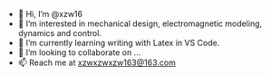 - 👋 Hi, I’m @xzw16
- 👀 I’m interested in mechanical design, electromagnetic modeling, dynamics and control.
- 🌱 I’m currently learning writing with Latex in VS Code.
- 💞️ I’m looking to collaborate on ...
- 📫 Reach me at xzwxzwxzw163@163.com

<!---
xzw16/xzw16 is a ✨ special ✨ repository because its `README.md` (this file) appears on your GitHub profile.
You can click the Preview link to take a look at your changes.
--->
